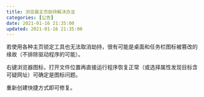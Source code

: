 ```yaml
---
title: 浏览器主页劫持解决办法   
categories: [公告]
date: 2021-01-16 21:35:00
updated: 2021-01-16 21:35:00
---
```


若使用各种主页锁定工具也无法取消劫持，很有可能是桌面和任务栏图标被篡改的缘故（不排除驱动程序的可能）。

右键浏览器图标，打开文件位置再直接运行程序恢复正常（或选择属性发现目标含可疑网址）可确定是图标问题。

重新创建快捷方式即可修复。